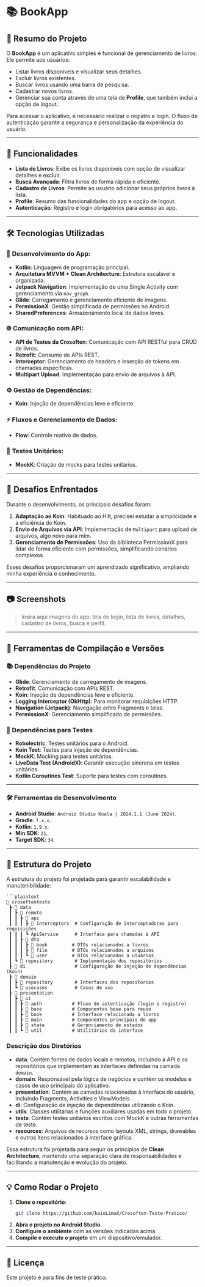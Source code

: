 
# 📚 BookApp

## 📖 Resumo do Projeto

O **BookApp** é um aplicativo simples e funcional de gerenciamento de livros. Ele permite aos usuários:

- Listar livros disponíveis e visualizar seus detalhes.
- Excluir livros existentes.
- Buscar livros usando uma barra de pesquisa.
- Cadastrar novos livros.
- Gerenciar sua conta através de uma tela de **Profile**, que também inclui a opção de logout.

Para acessar o aplicativo, é necessário realizar o registro e login. O fluxo de autenticação garante a segurança e personalização da experiência do usuário.

---

## 🚀 Funcionalidades

- **Lista de Livros**: Exibe os livros disponíveis com opção de visualizar detalhes e excluir.
- **Busca Avançada**: Filtra livros de forma rápida e eficiente.
- **Cadastro de Livros**: Permite ao usuário adicionar seus próprios livros à lista.
- **Profile**: Resumo das funcionalidades do app e opção de logout.
- **Autenticação**: Registro e login obrigatórios para acesso ao app.

---

## 🛠️ Tecnologias Utilizadas

### 📱 **Desenvolvimento do App**:
- **Kotlin**: Linguagem de programação principal.
- **Arquitetura MVVM + Clean Architecture**: Estrutura escalável e organizada.
- **Jetpack Navigation**: Implementação de uma Single Activity com gerenciamento via `nav_graph`.
- **Glide**: Carregamento e gerenciamento eficiente de imagens.
- **PermissionX**: Gestão simplificada de permissões no Android.
- **SharedPreferences**: Armazenamento local de dados leves.

### 🌐 **Comunicação com API**:
- **API de Testes da Crosoften**: Comunicação com API RESTful para CRUD de livros.
- **Retrofit**: Consumo de APIs REST.
- **Interceptor**: Gerenciamento de headers e inserção de tokens em chamadas específicas.
- **Multipart Upload**: Implementação para envio de arquivos à API.

### ⚙️ **Gestão de Dependências**:
- **Koin**: Injeção de dependências leve e eficiente.

### ⚡ **Fluxos e Gerenciamento de Dados**:
- **Flow**: Controle reativo de dados.

### 🧪 **Testes Unitários**:
- **MockK**: Criação de mocks para testes unitários.

---

## 🧩 Desafios Enfrentados

Durante o desenvolvimento, os principais desafios foram:

1. **Adaptação ao Koin**: Habituado ao Hilt, precisei estudar a simplicidade e a eficiência do Koin.
2. **Envio de Arquivos via API**: Implementação de `Multipart` para upload de arquivos, algo novo para mim.
3. **Gerenciamento de Permissões**: Uso da biblioteca PermissionX para lidar de forma eficiente com permissões, simplificando cenários complexos.

Esses desafios proporcionaram um aprendizado significativo, ampliando minha experiência e conhecimento.

---

## 📷 Screenshots

> Insira aqui imagens do app: tela de login, lista de livros, detalhes, cadastro de livros, busca e perfil.

---

## 🔧 Ferramentas de Compilação e Versões

### 📚 Dependências do Projeto

- **Glide**: Gerenciamento de carregamento de imagens.
- **Retrofit**: Comunicação com APIs REST.
- **Koin**: Injeção de dependências leve e eficiente.
- **Logging Interceptor (OkHttp)**: Para monitorar requisições HTTP.
- **Navigation (Jetpack)**: Navegação entre Fragments e telas.
- **PermissionX**: Gerenciamento simplificado de permissões.

### 🧪 Dependências para Testes

- **Robolectric**: Testes unitários para o Android.
- **Koin Test**: Testes para injeção de dependências.
- **MockK**: Mocking para testes unitários.
- **LiveData Test (AndroidX)**: Garantir execução síncrona em testes unitários.
- **Kotlin Coroutines Test**: Suporte para testes com coroutines.

---

### 🛠 Ferramentas de Desenvolvimento

- **Android Studio**: `Android Studio Koala | 2024.1.1 (June 2024)`.
- **Gradle**: `7.x.x`.
- **Kotlin**: `1.9.x`.
- **Min SDK**: `21`.
- **Target SDK**: `34`.


---

## 📂 Estrutura do Projeto

A estrutura do projeto foi projetada para garantir escalabilidade e manutenibilidade:

```plaintext
```plaintext
📂 crosoftenteste
 ┣ 📂 data
 ┃ ┣ 📂 remote
 ┃ ┃ ┣ 📂 api
 ┃ ┃ ┃ ┣ 📂 interceptors  # Configuração de interceptadores para requisições
 ┃ ┃ ┃ ┗ ApiService      # Interface para chamadas à API
 ┃ ┃ ┣ 📂 dto
 ┃ ┃ ┃ ┣ 📂 book         # DTOs relacionados a livros
 ┃ ┃ ┃ ┣ 📂 file         # DTOs relacionados a arquivos
 ┃ ┃ ┃ ┗ 📂 user         # DTOs relacionados a usuários
 ┃ ┗ 📂 repository        # Implementação dos repositórios
 ┣ 📂 di                  # Configuração de injeção de dependências (Koin)
 ┣ 📂 domain
 ┃ ┣ 📂 repository        # Interfaces dos repositórios
 ┃ ┗ 📂 usecases          # Casos de uso
 ┣ 📂 presentation
 ┃ ┣ 📂 ui
 ┃ ┃ ┣ 📂 auth           # Fluxo de autenticação (login e registro)
 ┃ ┃ ┣ 📂 base           # Componentes base para reuso
 ┃ ┃ ┣ 📂 book           # Interface relacionada a livros
 ┃ ┃ ┣ 📂 main           # Componentes principais do app
 ┃ ┃ ┣ 📂 state          # Gerenciamento de estados
 ┃ ┃ ┗ 📂 util           # Utilitários da interface
```

### Descrição dos Diretórios

- **data**: Contém fontes de dados locais e remotos, incluindo a API e os repositórios que implementam as interfaces definidas na camada `domain`.
- **domain**: Responsável pela lógica de negócios e contém os modelos e casos de uso principais do aplicativo.
- **presentation**: Contém as camadas relacionadas à interface do usuário, incluindo Fragments, Activities e ViewModels.
- **di**: Configuração de injeção de dependências utilizando o Koin.
- **utils**: Classes utilitárias e funções auxiliares usadas em todo o projeto.
- **tests**: Contém testes unitários escritos com MockK e outras ferramentas de teste.
- **resources**: Arquivos de recursos como layouts XML, strings, drawables e outros itens relacionados à interface gráfica.

Essa estrutura foi projetada para seguir os princípios de **Clean Architecture**, mantendo uma separação clara de responsabilidades e facilitando a manutenção e evolução do projeto.

---

## 💡 Como Rodar o Projeto

1. **Clone o repositório**:
   ```bash
   git clone https://github.com/kaioLimaX/Crosoften-Teste-Pratico/
   ```
2. **Abra o projeto no Android Studio**.
3. **Configure o ambiente** com as versões indicadas acima.
4. **Compile e execute o projeto** em um dispositivo/emulador.

---

## 📜 Licença

Este projeto é para fins de teste prático.
